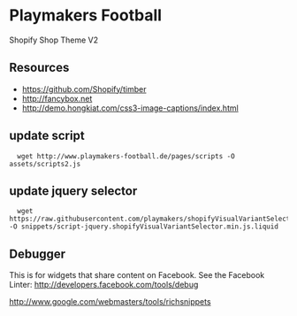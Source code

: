 # Playmakers Football

Shopify Shop Theme V2

## Resources

* https://github.com/Shopify/timber
* http://fancybox.net
* http://demo.hongkiat.com/css3-image-captions/index.html

## update script

```
  wget http://www.playmakers-football.de/pages/scripts -O assets/scripts2.js
```

## update jquery selector

```
  wget https://raw.githubusercontent.com/playmakers/shopifyVisualVariantSelector/master/dist/jquery.shopifyVisualVariantSelector.min.js -O snippets/script-jquery.shopifyVisualVariantSelector.min.js.liquid
```

## Debugger

This is for widgets that share content on Facebook. See the Facebook Linter:
http://developers.facebook.com/tools/debug

http://www.google.com/webmasters/tools/richsnippets
